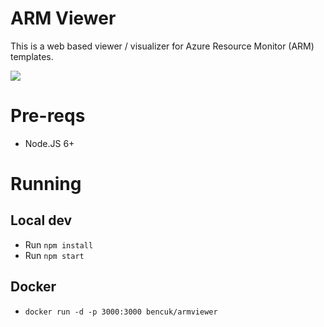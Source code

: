 # ARM Viewer
This is a web based viewer / visualizer for Azure Resource Monitor (ARM) templates.  

![](https://user-images.githubusercontent.com/14982936/33526343-9bd465d6-d837-11e7-86b0-1a25ad5ffaf4.png)

# Pre-reqs
- Node.JS 6+

# Running

## Local dev
- Run `npm install`
- Run `npm start`

## Docker 
- `docker run -d -p 3000:3000 bencuk/armviewer`